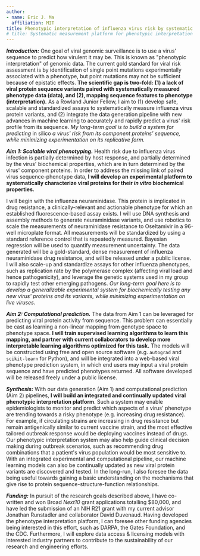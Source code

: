 ```yaml
---
author:
- name: Eric J. Ma
  affiliation: MIT
title: Phenotypic interpretation of influenza virus risk by systematic measurements.
# title: Systematic measurement platform for phenotypic interpretation of influenza risk.
---
```


***Introduction:*** One goal of viral genomic surveillance is to use a virus’ sequence to predict how virulent it may be. This is known as "phenotypic interpretation" of genomic data. The current gold standard for viral risk assessment is by identification of single point mutations experimentally associated with a phenotype, but point mutations may not be sufficient because of epistatic effects. **The scientific gap is two-fold: (1) a lack of viral protein sequence variants paired with systematically measured phenotype data (data), and (2), mapping sequence features to phenotype (interpretation).** As a Rowland Junior Fellow, I aim to (1) develop safe, scalable and standardized assays to systematically measure influenza virus protein variants, and (2) integrate the data generation pipeline with new advances in machine learning to accurately and rapidly predict a virus' risk profile from its sequence. *My long-term goal is to build a system for predicting* in silico *a virus' risk from its component proteins’ sequence, while minimizing experimentation on its replicative form.*

***Aim 1: Scalable viral phenotyping.*** Health risk due to influenza virus infection is partially determined by host response, and partially determined by the virus' biochemical properties, which are in turn determined by the virus' component proteins. In order to address the missing link of paired virus sequence-phenotype data, **I will develop an experimental platform to systematically characterize viral proteins for their *in vitro* biochemical properties.**

I will begin with the influenza neuraminidase. This protein is implicated in drug resistance, a clinically-relevant and actionable phenotype for which an established fluorescence-based assay exists. I will use DNA synthesis and assembly methods to generate neuraminidase variants, and use robotics to scale the measurements of neuraminidase resistance to Oseltamivir in a 96-well microplate format. All measurements will be standardized by using a standard reference control that is repeatedly measured. Bayesian regression will be used to quantify measurement uncertainty. The data generated will be a gold-standard, dense measurement of influenza neuraminidase drug resistance, and will be released under a public license. I will also scale-up and standardize assays for other influenza phenotypes, such as replication rate by the polymerase complex (affecting viral load and hence pathogenicity), and leverage the genetic systems used in my group to rapidly test other emerging pathogens. *Our long-term goal here is to develop a generalizable experimental system for biochemically testing any new virus' proteins and its variants, while minimizing experimentation on live viruses.*

***Aim 2: Computational prediction.*** The data from Aim 1 can be leveraged for predicting viral protein activity from sequence. This problem can essentially be cast as learning a non-linear mapping from genotype space to phenotype space. **I will train supervised learning algorithms to learn this mapping, and partner with current collaborators to develop more interpretable learning algorithms optimized for this task.** The models will be constructed using free and open source software (e.g. `autograd` and `scikit-learn` for Python), and will be integrated into a web-based viral phenotype prediction system, in which end users may input a viral protein sequence and have predicted phenotypes returned. All software developed will be released freely under a public license.

***Synthesis:*** With our data generation (Aim 1) and computational prediction (Aim 2) pipelines, **I will build an integrated and continually updated viral phenotypic interpretation platform**. Such a system may enable epidemiologists to monitor and predict which aspects of a virus' phenotype are trending towards a risky phenotype (e.g. increasing drug resistance). For example, if circulating strains are increasing in drug resistance but remain antigenically similar to current vaccine strain, and the most effective tailored outbreak response would be deploying vaccines instead of drugs. Our phenotypic interpretation system may also help guide clinical decision making during outbreak scenarios, such as recommending drug combinations that a patient's virus population would be most sensitive to. With an integrated experimental and computational pipeline, our machine learning models can also be continually updated as new viral protein variants are discovered and tested. In the long-run, I also foresee the data being useful towards gaining a basic understanding on the mechanisms that give rise to protein sequence-structure-function relationships.

***Funding:*** In pursuit of the research goals described above, I have co-written and won Broad *Next10* grant applications totalling $80,000, and have led the submission of an NIH R21 grant with my current advisor Jonathan Runstadler and collaborator David Duvenaud. Having developed the phenotype interpretation platform, I can foresee other funding agencies being interested in this effort, such as DARPA, the Gates Foundation, and the CDC. Furthermore, I will explore data access & licensing models with interested industry partners to contribute to the sustainability of our research and engineering efforts.
